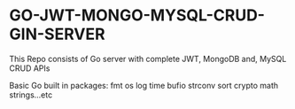 # GO-JWT-MONGO-MYSQL-CRUD-GIN-SERVER

This Repo consists of Go server with complete JWT, MongoDB and, MySQL CRUD APIs


Basic Go built in packages:
  fmt
  os
  log
  time
  bufio
  strconv
  sort
  crypto
  math
  strings...etc
